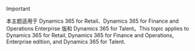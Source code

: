 > [!IMPORTANT]
> <span data-ttu-id="50957-101">本主题适用于 Dynamics 365 for Retail、Dynamics 365 for Finance and Operations Enterprise 版和 Dynamics 365 for Talent。</span><span class="sxs-lookup"><span data-stu-id="50957-101">This topic applies to Dynamics 365 for Retail, Dynamics 365 for Finance and Operations, Enterprise edition, and Dynamics 365 for Talent.</span></span>
